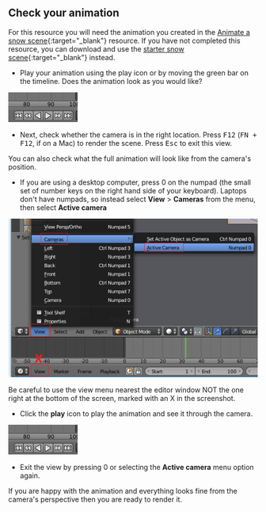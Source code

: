 ## Check your animation

For this resource you will need the animation you created in the [Animate a snow scene](https://projects.raspberrypi.org/en/projects/blender-animate-snow-scene){:target="_blank"} resource. If you have not completed this resource, you can download and use the [starter snow scene](resources/starter-snow-scene.blend){:target="_blank"} instead.

+ Play your animation using the play icon or by moving the green bar on the timeline. Does the animation look as you would like?

![Play the animation](images/blender-play.png)

+ Next, check whether the camera is in the right location. Press <kbd>F12</kbd> (<kbd>FN + F12</kbd>, if on a Mac) to render the scene. Press <kbd>Esc</kbd> to exit this view.

You can also check what the full animation will look like from the camera's position.

+ If you are using a desktop computer, press 0 on the numpad (the small set of number keys on the right hand side of your keyboard). Laptops don't have numpads, so instead select **View** > **Cameras** from the menu, then select **Active camera**

![Select view then camera](images/select-view-camera.png)

Be careful to use the view menu nearest the editor window NOT the one right at the bottom of the screen, marked with an X in the screenshot.

+ Click the **play** icon to play the animation and see it through the camera.

![Play the animation](images/blender-play.png)

+ Exit the view by pressing 0 or selecting the **Active camera** menu option again.

If you are happy with the animation and everything looks fine from the camera's perspective then you are ready to render it.
